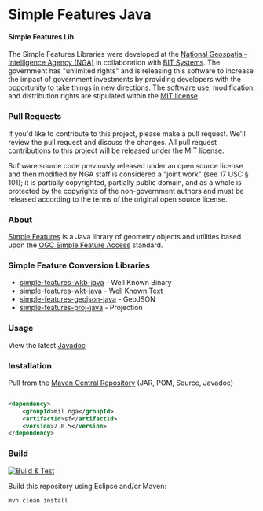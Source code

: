 # Simple Features Java

#### Simple Features Lib ####

The Simple Features Libraries were developed at the [National Geospatial-Intelligence Agency (NGA)](http://www.nga.mil/) in collaboration with [BIT Systems](https://www.caci.com/bit-systems/). The government has "unlimited rights" and is releasing this software to increase the impact of government investments by providing developers with the opportunity to take things in new directions. The software use, modification, and distribution rights are stipulated within the [MIT license](http://choosealicense.com/licenses/mit/).

### Pull Requests ###
If you'd like to contribute to this project, please make a pull request. We'll review the pull request and discuss the changes. All pull request contributions to this project will be released under the MIT license.

Software source code previously released under an open source license and then modified by NGA staff is considered a "joint work" (see 17 USC § 101); it is partially copyrighted, partially public domain, and as a whole is protected by the copyrights of the non-government authors and must be released according to the terms of the original open source license.

### About ###

[Simple Features](http://ngageoint.github.io/simple-features-java/) is a Java library of geometry objects and utilities based upon the [OGC Simple Feature Access](http://www.opengeospatial.org/standards/sfa) standard.

### Simple Feature Conversion Libraries ###

* [simple-features-wkb-java](https://github.com/ngageoint/simple-features-wkb-java) - Well Known Binary
* [simple-features-wkt-java](https://github.com/ngageoint/simple-features-wkt-java) - Well Known Text
* [simple-features-geojson-java](https://github.com/ngageoint/simple-features-geojson-java) - GeoJSON
* [simple-features-proj-java](https://github.com/ngageoint/simple-features-proj-java) - Projection

### Usage ###

View the latest [Javadoc](http://ngageoint.github.io/simple-features-java/docs/api/)

### Installation ###

Pull from the [Maven Central Repository](http://search.maven.org/#artifactdetails|mil.nga|sf|2.0.5|jar) (JAR, POM, Source, Javadoc)

```xml

<dependency>
    <groupId>mil.nga</groupId>
    <artifactId>sf</artifactId>
    <version>2.0.5</version>
</dependency>

```

### Build ###

[![Build & Test](https://github.com/ngageoint/simple-features-java/workflows/Build%20&%20Test/badge.svg)](https://github.com/ngageoint/simple-features-java/actions/workflows/build-test.yml)

Build this repository using Eclipse and/or Maven:

    mvn clean install
